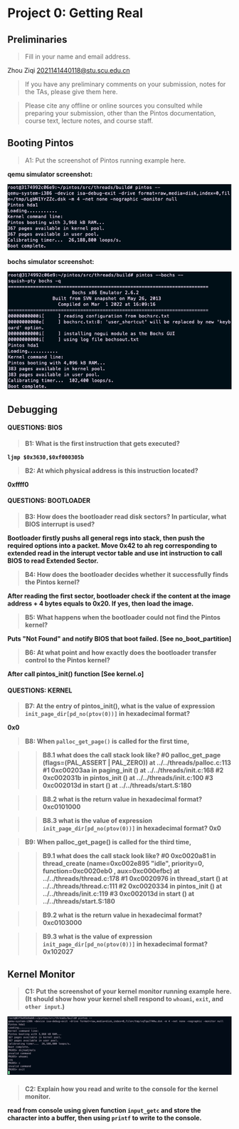 # Project 0: Getting Real

## Preliminaries

>Fill in your name and email address.

Zhou Ziqi <2021141440118@stu.scu.edu.cn>

>If you have any preliminary comments on your submission, notes for the TAs, please give them here.



>Please cite any offline or online sources you consulted while preparing your submission, other than the Pintos documentation, course text, lecture notes, and course staff.



## Booting Pintos

>A1: Put the screenshot of Pintos running example here.

<b> qemu simulator screenshot:

![qemu-simulator-screenshot](../asserts/p0/qemu-simulator-screenshot.png)

<b> bochs simulator screenshot:

![bochs-simulator-screenshot](../asserts/p0/bochs-simulator-screenshot.png)

## Debugging

#### QUESTIONS: BIOS 

>B1: What is the first instruction that gets executed?

```x86asm
ljmp $0x3630,$0xf000305b
```

>B2: At which physical address is this instruction located?

0xffff0


#### QUESTIONS: BOOTLOADER

>B3: How does the bootloader read disk sectors? In particular, what BIOS interrupt is used?

Bootloader firstly pushs all general regs into stack, then push the required options into a packet. Move 0x42 to ah reg corresponding to extended read in the interupt vector table and use int instruction to call BIOS to read Extended Sector.


>B4: How does the bootloader decides whether it successfully finds the Pintos kernel?



After reading the first sector, bootloader check if the content at the image address + 4 bytes equals to 0x20. If yes, then load the image.

>B5: What happens when the bootloader could not find the Pintos kernel?

Puts "Not Found" and notify BIOS that boot failed. [See no_boot_partition]

>B6: At what point and how exactly does the bootloader transfer control to the Pintos kernel?

After call pintos_init() function [See kernel.o]

#### QUESTIONS: KERNEL

>B7: At the entry of pintos_init(), what is the value of expression `init_page_dir[pd_no(ptov(0))]` in hexadecimal format?

0x0

>B8: When `palloc_get_page()` is called for the first time,

>> B8.1 what does the call stack look like?
>> #0  palloc_get_page (flags=(PAL_ASSERT | PAL_ZERO)) at ../../threads/palloc.c:113
>> #1  0xc00203aa in paging_init () at ../../threads/init.c:168
>> #2  0xc002031b in pintos_init () at ../../threads/init.c:100
>> #3  0xc002013d in start () at ../../threads/start.S:180

>> B8.2 what is the return value in hexadecimal format?
>> 0xc0101000

>> B8.3 what is the value of expression `init_page_dir[pd_no(ptov(0))]` in hexadecimal format?
>> 0x0

>B9: When palloc_get_page() is called for the third time,

>> B9.1 what does the call stack look like?
>> #0  0xc0020a81 in thread_create (name=0xc002e895 "idle", priority=0, function=0xc0020eb0 <idle>, aux=0xc000efbc) at ../../threads/thread.c:178
>> #1  0xc0020976 in thread_start () at ../../threads/thread.c:111
>> #2  0xc0020334 in pintos_init () at ../../threads/init.c:119
>> #3  0xc002013d in start () at ../../threads/start.S:180

>> B9.2 what is the return value in hexadecimal format?
>> 0xc0103000

>> B9.3 what is the value of expression `init_page_dir[pd_no(ptov(0))]` in hexadecimal format?
>> 0x102027

## Kernel Monitor

>C1: Put the screenshot of your kernel monitor running example here. (It should show how your kernel shell respond to `whoami`, `exit`, and `other input`.)

![kernel_monitor](../asserts/p0/kernel_monitor.png)

#### 

>C2: Explain how you read and write to the console for the kernel monitor.

read from console using given function `input_getc` and store the character into a buffer, then using `printf` to write to the console.